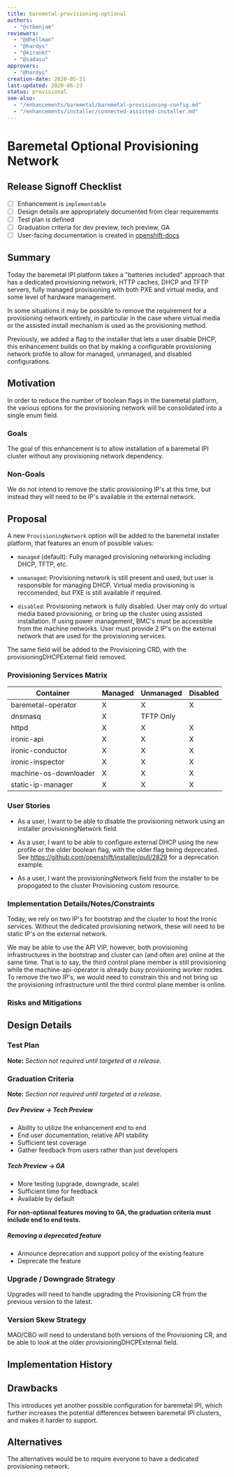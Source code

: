 ```yaml
---
title: baremetal-provisioning-optional
authors:
  - "@stbenjam"
reviewers:
  - "@dhellman"
  - "@hardys"
  - "@kirankt"
  - "@sadasu"
approvers:
  - "@hardys"
creation-date: 2020-05-21
last-updated: 2020-06-23
status: provisional
see-also:
  - "/enhancements/baremetal/baremetal-provisioning-config.md"
  - "/enhancements/installer/connected-assisted-installer.md"
---
```


# Baremetal Optional Provisioning Network

## Release Signoff Checklist

- [ ] Enhancement is `implementable`
- [ ] Design details are appropriately documented from clear requirements
- [ ] Test plan is defined
- [ ] Graduation criteria for dev preview, tech preview, GA
- [ ] User-facing documentation is created in [openshift-docs](https://github.com/openshift/openshift-docs/)

## Summary

Today the baremetal IPI platform takes a "batteries included" approach
that has a dedicated provisioning network, HTTP caches, DHCP and TFTP
servers, fully managed provisioning with both PXE and virtual media, and
some level of hardware management.

In some situations it may be possible to remove the requirement for a
provisioning network entirely, in particular in the case where
virtual media or the assisted install mechanism is used as the
provisioning method.

Previously, we added a flag to the installer that lets a user disable
DHCP, this enhancement builds on that by making a configurable
provisioning network profile to allow for managed, unmanaged, and
disabled configurations.

## Motivation

In order to reduce the number of boolean flags in the baremetal
platform, the various options for the provisioning network will be
consolidated into a single enum field.

### Goals

The goal of this enhancement is to allow installation of a baremetal IPI
cluster without any provisioning network dependency.

### Non-Goals

We do not intend to remove the static provisioning IP's at this time,
but instead they will need to be IP's available in the external network.

## Proposal

A new `ProvisioningNetwork` option will be added to the baremetal
installer platform, that features an enum of possible values:

  - `managed` (default): Fully managed provisioning networking including
     DHCP, TFTP, etc.

  - `unmanaged`: Provisioning network is still present and used, but
     user is responsible for managing DHCP. Virtual media provisioning
     is reccomended, but PXE is still available if required.

  - `disabled`: Provisioning network is fully disabled. User may only do
     virtual media based provisioning, or bring up the cluster using
     assisted installation. If using power management, BMC's must be
     accessible from the machine networks. User must provide 2 IP's on
     the external network that are used for the provisioning services.

The same field will be added to the Provisioning CRD, with the
provisioningDHCPExternal field removed.

### Provisioning Services Matrix

| Container             | Managed       | Unmanaged     | Disabled                |
|-----------------------|---------------|---------------|-------------------------|
| baremetal-operator    | X             | X             | X                       |
| dnsmasq               | X             | TFTP Only     |                         |
| httpd                 | X             | X             | X                       |
| ironic-api            | X             | X             | X                       |
| ironic-conductor      | X             | X             | X                       |
| ironic-inspector      | X             | X             | X                       |
| machine-os-downloader | X             | X             | X                       |
| static-ip-manager     | X             | X             | X                       |

### User Stories

- As a user, I want to be able to disable the provisioning network using
  an installer provisioningNetwork field.

- As a user, I want to be able to configure external DHCP using the new
  profile or the older boolean flag, with the older flag being deprecated.
  See https://github.com/openshift/installer/pull/2829 for a deprecation
  example.

- As a user, I want the provisioningNetwork field from the installer to
  be propogated to the cluster Provisioning custom resource.

### Implementation Details/Notes/Constraints

Today, we rely on two IP's for bootstrap and the cluster to host the
Ironic services. Without the dedicated provisioning network, these will
need to be static IP's on the external network.

We may be able to use the API VIP, however, both provisioning
infrastructures in the bootstrap and cluster can (and often are) online
at the same time. That is to say, the third control plane member is
still provisioning while the machine-api-operator is already busy
provisioning worker nodes. To remove the two IP's, we would need to
constrain this and not bring up the provisioning infrastructure until
the third control plane member is online.

### Risks and Mitigations

## Design Details

### Test Plan

**Note:** *Section not required until targeted at a release.*

### Graduation Criteria

**Note:** *Section not required until targeted at a release.*

##### Dev Preview -> Tech Preview

- Ability to utilize the enhancement end to end
- End user documentation, relative API stability
- Sufficient test coverage
- Gather feedback from users rather than just developers

##### Tech Preview -> GA

- More testing (upgrade, downgrade, scale)
- Sufficient time for feedback
- Available by default

**For non-optional features moving to GA, the graduation criteria must include
end to end tests.**

##### Removing a deprecated feature

- Announce deprecation and support policy of the existing feature
- Deprecate the feature

### Upgrade / Downgrade Strategy

Upgrades will need to handle upgrading the Provisioning CR from the
previous version to the latest.

### Version Skew Strategy

MAO/CBO will need to understand both versions of the Provisioning CR,
and be able to look at the older provisioningDHCPExternal field.

## Implementation History


## Drawbacks

This introduces yet another possible configuration for baremetal IPI,
which further increases the potential differences between baremetal IPI
clusters, and makes it harder to support.

## Alternatives

The alternatives would be to require everyone to have a dedicated
provisioning network.
